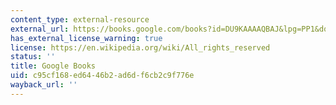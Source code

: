 ```yaml
---
content_type: external-resource
external_url: https://books.google.com/books?id=DU9KAAAAQBAJ&lpg=PP1&dq=uncommon%20ground%3A%20rethinking%20the%20human%20%20place&pg=PP1#v=onepage&q=uncommon%20ground:%20rethinking%20the%20human%20%20place&f=false
has_external_license_warning: true
license: https://en.wikipedia.org/wiki/All_rights_reserved
status: ''
title: Google Books
uid: c95cf168-ed64-46b2-ad6d-f6cb2c9f776e
wayback_url: ''
---
```

